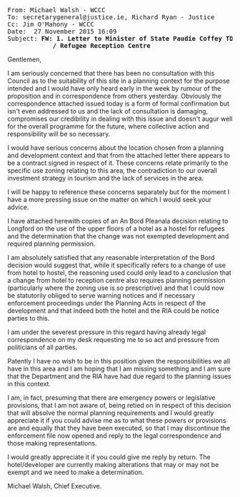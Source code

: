 <pre><tt>From: Michael Walsh - WCCC
To: secretarygeneral@justice.ie, Richard Ryan - Justice
Cc: Jim O'Mahony - WCCC
Date:  27 November 2015 16:09
Subject: <b>FW: 1. Letter to Minister of State Paudie Coffey TD.doc
            / Refugee Reception Centre</b></tt></pre>
Gentlemen,

I am seriously concerned that there has been no consultation with this Council as to the suitability of this site in a planning context for the purpose intended and l would have only heard early in the week by rumour of the proposition and in correspondence from others yesterday. Obviously the correspondence attached issued today is a form of formal confirmation but isn't even addressed to us and the lack of consultation is damaging, compromises our credibility in dealing with this issue and doesn't augur well for the overall programme for the future, where collective action and responsibility will be so necessary.

I would have serious concerns about the location chosen from a planning and development context and that from the attached letter there appears to be a contract signed in respect of it. These concerns relate primarily to the specific use zoning relating to this area, the contradiction to our overall investment strategy in tourism and the lack of services in the area.

I will be happy to reference these concerns separately but for the moment I have a more pressing issue on the matter on which I
would seek your advice.

I have attached herewith copies of an An Bord Pleanala decision relating to Longford on the use of the upper floors of a hotel as a hostel for refugees and the determination that the change was not exempted development and required planning permission. 

I am absolutely satisfied that any reasonable interpretation of the Bord decision would suggest that, while it specifically refers to a change of use from hotel to hostel, the reasoning used could only lead to a conclusion that a change from hotel to reception centre also requires planning permission (particularly where the zoning use is so prescriptive) and that I could now be statutorily obliged to serve warning notices and if necessary enforcement proceedings under the Planning Acts in respect of the development and that indeed both the hotel and the RIA could be notice parties to this.

I am under the severest pressure in this regard having already legal correspondence on my desk requesting me to so act and pressure from politicians of all parties.

Patently I have no wish to be in this position given the responsibilities we all have in this area and I am hoping that I am missing something and I am sure that the Department and the RIA have had due regard to the planning issues in this context.

I am, in fact, presuming that there are emergency powers or legislative provisions, that I am not aware of, being retied on in respect of this decision that will absolve the normal planning requirements and I would greatly appreciate it if you could advise me as to what these powers or provisions are and equally that they have been executed, so that I may discontinue the enforcement file now opened and reply to the legal correspondence and those making representations.

I would greatly appreciate it if you could give me reply by return. The hotel/developer are currently making alterations that may or may not be exempt and we need to make a determination.

Michael Walsh,
Chief Executive.
